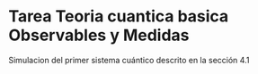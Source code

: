 # Tarea Teoria cuantica basica Observables y Medidas
Simulacion del primer sistema cuántico descrito en la sección 4.1
